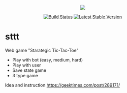 <p align="center"><img src="https://laravel.com/assets/img/components/logo-laravel.svg"></p>

<p align="center">
<a href="https://travis-ci.org/laravel/framework"><img src="https://travis-ci.org/laravel/framework.svg" alt="Build Status"></a>
<a href="https://packagist.org/packages/laravel/framework"><img src="https://poser.pugx.org/laravel/framework/v/stable.svg" alt="Latest Stable Version"></a>


</p>

# sttt
Web game "Starategic Tic-Tac-Toe" 

- Play with bot (easy, medium, hard)
- Play with user
- Save state game
- 3 type game

Idea and instruction https://geektimes.com/post/289171/
